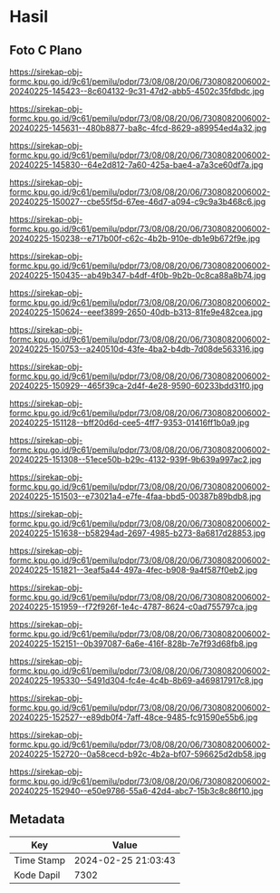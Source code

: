 # Hasil

## Foto C Plano

https://sirekap-obj-formc.kpu.go.id/9c61/pemilu/pdpr/73/08/08/20/06/7308082006002-20240225-145423--8c604132-9c31-47d2-abb5-4502c35fdbdc.jpg

https://sirekap-obj-formc.kpu.go.id/9c61/pemilu/pdpr/73/08/08/20/06/7308082006002-20240225-145631--480b8877-ba8c-4fcd-8629-a89954ed4a32.jpg

https://sirekap-obj-formc.kpu.go.id/9c61/pemilu/pdpr/73/08/08/20/06/7308082006002-20240225-145830--64e2d812-7a60-425a-bae4-a7a3ce60df7a.jpg

https://sirekap-obj-formc.kpu.go.id/9c61/pemilu/pdpr/73/08/08/20/06/7308082006002-20240225-150027--cbe55f5d-67ee-46d7-a094-c9c9a3b468c6.jpg

https://sirekap-obj-formc.kpu.go.id/9c61/pemilu/pdpr/73/08/08/20/06/7308082006002-20240225-150238--e717b00f-c62c-4b2b-910e-db1e9b672f9e.jpg

https://sirekap-obj-formc.kpu.go.id/9c61/pemilu/pdpr/73/08/08/20/06/7308082006002-20240225-150435--ab49b347-b4df-4f0b-9b2b-0c8ca88a8b74.jpg

https://sirekap-obj-formc.kpu.go.id/9c61/pemilu/pdpr/73/08/08/20/06/7308082006002-20240225-150624--eeef3899-2650-40db-b313-81fe9e482cea.jpg

https://sirekap-obj-formc.kpu.go.id/9c61/pemilu/pdpr/73/08/08/20/06/7308082006002-20240225-150753--a240510d-43fe-4ba2-b4db-7d08de563316.jpg

https://sirekap-obj-formc.kpu.go.id/9c61/pemilu/pdpr/73/08/08/20/06/7308082006002-20240225-150929--465f39ca-2d4f-4e28-9590-60233bdd31f0.jpg

https://sirekap-obj-formc.kpu.go.id/9c61/pemilu/pdpr/73/08/08/20/06/7308082006002-20240225-151128--bff20d6d-cee5-4ff7-9353-01416ff1b0a9.jpg

https://sirekap-obj-formc.kpu.go.id/9c61/pemilu/pdpr/73/08/08/20/06/7308082006002-20240225-151308--51ece50b-b29c-4132-939f-9b639a997ac2.jpg

https://sirekap-obj-formc.kpu.go.id/9c61/pemilu/pdpr/73/08/08/20/06/7308082006002-20240225-151503--e73021a4-e7fe-4faa-bbd5-00387b89bdb8.jpg

https://sirekap-obj-formc.kpu.go.id/9c61/pemilu/pdpr/73/08/08/20/06/7308082006002-20240225-151638--b58294ad-2697-4985-b273-8a6817d28853.jpg

https://sirekap-obj-formc.kpu.go.id/9c61/pemilu/pdpr/73/08/08/20/06/7308082006002-20240225-151821--3eaf5a44-497a-4fec-b908-9a4f587f0eb2.jpg

https://sirekap-obj-formc.kpu.go.id/9c61/pemilu/pdpr/73/08/08/20/06/7308082006002-20240225-151959--f72f926f-1e4c-4787-8624-c0ad755797ca.jpg

https://sirekap-obj-formc.kpu.go.id/9c61/pemilu/pdpr/73/08/08/20/06/7308082006002-20240225-152151--0b397087-6a6e-416f-828b-7e7f93d68fb8.jpg

https://sirekap-obj-formc.kpu.go.id/9c61/pemilu/pdpr/73/08/08/20/06/7308082006002-20240225-195330--5491d304-fc4e-4c4b-8b69-a469817917c8.jpg

https://sirekap-obj-formc.kpu.go.id/9c61/pemilu/pdpr/73/08/08/20/06/7308082006002-20240225-152527--e89db0f4-7aff-48ce-9485-fc91590e55b6.jpg

https://sirekap-obj-formc.kpu.go.id/9c61/pemilu/pdpr/73/08/08/20/06/7308082006002-20240225-152720--0a58cecd-b92c-4b2a-bf07-596625d2db58.jpg

https://sirekap-obj-formc.kpu.go.id/9c61/pemilu/pdpr/73/08/08/20/06/7308082006002-20240225-152940--e50e9786-55a6-42d4-abc7-15b3c8c86f10.jpg


## Metadata

| Key        | Value               |
| ---------- | ------------------- |
| Time Stamp | 2024-02-25 21:03:43 |
| Kode Dapil | 7302                |



